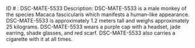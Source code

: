 ID # : DSC-MATE-5533
Description: DSC-MATE-5533 is a male monkey of the species Macaca fascicularis which manifests a human-like appearance. DSC-MATE-5533 is approximately 1.2 meters tall and weighs approximately 25 kilograms. DSC-MATE-5533 wears a purple cap with a headset, jade earring, shade glasses, and red scarf. DSC-MATE-5533 also carries a cigarette with it at all times.